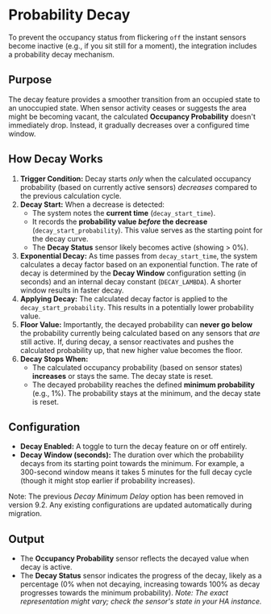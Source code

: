 # Probability Decay

To prevent the occupancy status from flickering `off` the instant sensors become inactive (e.g., if you sit still for a moment), the integration includes a probability decay mechanism.

## Purpose

The decay feature provides a smoother transition from an occupied state to an unoccupied state. When sensor activity ceases or suggests the area might be becoming vacant, the calculated **Occupancy Probability** doesn't immediately drop. Instead, it gradually decreases over a configured time window.

## How Decay Works

1.  **Trigger Condition:** Decay starts *only* when the calculated occupancy probability (based on currently active sensors) *decreases* compared to the previous calculation cycle.
2.  **Decay Start:** When a decrease is detected:
    *   The system notes the **current time** (`decay_start_time`).
    *   It records the **probability value *before* the decrease** (`decay_start_probability`). This value serves as the starting point for the decay curve.
    *   The **Decay Status** sensor likely becomes active (showing > 0%).
3.  **Exponential Decay:** As time passes from `decay_start_time`, the system calculates a decay factor based on an exponential function. The rate of decay is determined by the **Decay Window** configuration setting (in seconds) and an internal decay constant (`DECAY_LAMBDA`). A shorter window results in faster decay.
4.  **Applying Decay:** The calculated decay factor is applied to the `decay_start_probability`. This results in a potentially lower probability value.
5.  **Floor Value:** Importantly, the decayed probability can **never go below** the probability currently being calculated based on any sensors that *are* still active. If, during decay, a sensor reactivates and pushes the calculated probability up, that new higher value becomes the floor.
6.  **Decay Stops When:**
    *   The calculated occupancy probability (based on sensor states) **increases** or stays the same. The decay state is reset.
    *   The decayed probability reaches the defined **minimum probability** (e.g., 1%). The probability stays at the minimum, and the decay state is reset.

## Configuration

*   **Decay Enabled:** A toggle to turn the decay feature on or off entirely.
*   **Decay Window (seconds):** The duration over which the probability decays from its starting point towards the minimum. For example, a 300-second window means it takes 5 minutes for the full decay cycle (though it might stop earlier if probability increases).

Note: The previous *Decay Minimum Delay* option has been removed in version 9.2. Any existing configurations are updated automatically during migration.

## Output

*   The **Occupancy Probability** sensor reflects the decayed value when decay is active.
*   The **Decay Status** sensor indicates the progress of the decay, likely as a percentage (0% when not decaying, increasing towards 100% as decay progresses towards the minimum probability). *Note: The exact representation might vary; check the sensor's state in your HA instance.* 